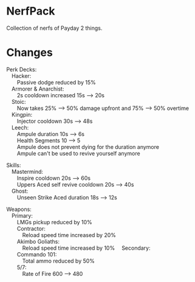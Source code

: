 # NerfPack
Collection of nerfs of Payday 2 things.

# Changes
Perk Decks:  
  &emsp;Hacker:  
    &emsp;&emsp;Passive dodge reduced by 15%  
  &emsp;Armorer & Anarchist:  
    &emsp;&emsp;2s cooldown increased 15s --> 20s  
  &emsp;Stoic:  
    &emsp;&emsp;Now takes 25% --> 50% damage upfront and 75% --> 50% overtime  
  &emsp;Kingpin:  
    &emsp;&emsp;Injector cooldown 30s --> 48s  
  &emsp;Leech:  
    &emsp;&emsp;Ampule duration 10s --> 6s  
    &emsp;&emsp;Health Segments 10 --> 5  
    &emsp;&emsp;Ampule does not prevent dying for the duration anymore  
    &emsp;&emsp;Ampule can't be used to revive yourself anymore  
   
Skills:  
  &emsp;Mastermind:  
  &emsp;&emsp;Inspire cooldown 20s --> 60s  
  &emsp;&emsp;Uppers Aced self revive cooldown 20s --> 40s  
  &emsp;Ghost:  
  &emsp;&emsp;Unseen Strike Aced duration 18s --> 12s  
  
Weapons:  
  &emsp;Primary:  
  &emsp;&emsp;LMGs pickup reduced by 10%  
  &emsp;&emsp;Contractor:  
  &emsp;&emsp;&emsp;Reload speed time increased by 20%  
  &emsp;&emsp;Akimbo Goliaths:  
  &emsp;&emsp;&emsp;Reload speed time increased by 10% 
  &emsp;Secondary:  
  &emsp;&emsp;Commando 101:  
  &emsp;&emsp;&emsp;Total ammo reduced by 50%  
  &emsp;&emsp;5/7:  
  &emsp;&emsp;&emsp;Rate of Fire 600 --> 480  
